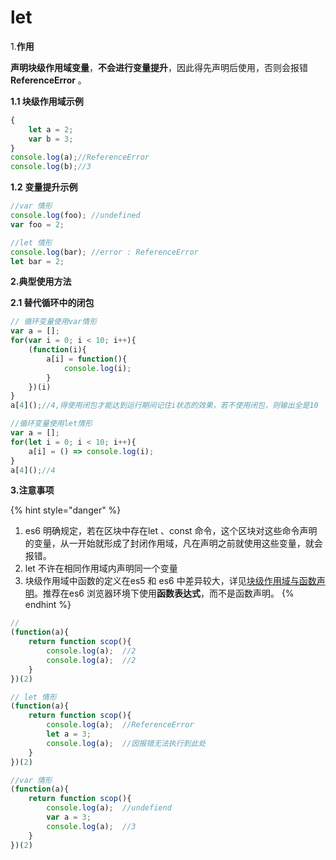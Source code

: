 # let

1.**作用**

**声明块级作用域变量**，**不会进行变量提升**，因此得先声明后使用，否则会报错 **ReferenceError** 。

**1.1 块级作用域示例**

```javascript
{
    let a = 2;
    var b = 3;
}
console.log(a);//ReferenceError
console.log(b);//3
```

**1.2** **变量提升示例**

```javascript
//var 情形
console.log(foo); //undefined
var foo = 2;

//let 情形
console.log(bar); //error : ReferenceError
let bar = 2;
```

**2.典型使用方法**

**2.1 替代循环中的闭包**

```javascript
// 循环变量使用var情形
var a = [];
for(var i = 0; i < 10; i++){
	(function(i){
		a[i] = function(){
			console.log(i);
		}
	})(i)
}
a[4]();//4,得使用闭包才能达到运行期间记住i状态的效果，若不使用闭包，则输出全是10

//循环变量使用let情形
var a = [];
for(let i = 0; i < 10; i++){
	a[i] = () => console.log(i);
}
a[4]();//4
```

**3.注意事项**

{% hint style="danger" %}
1.  es6 明确规定，若在区块中存在let 、const 命令，这个区块对这些命令声明的变量，从一开始就形成了封闭作用域，凡在声明之前就使用这些变量，就会报错。
2.  let 不许在相同作用域内声明同一个变量
3. 块级作用域中函数的定义在es5 和 es6 中差异较大，详见[块级作用域与函数声明](http://es6.ruanyifeng.com/#docs/let#%E5%9D%97%E7%BA%A7%E4%BD%9C%E7%94%A8%E5%9F%9F%E4%B8%8E%E5%87%BD%E6%95%B0%E5%A3%B0%E6%98%8E)。推荐在es6 浏览器环境下使用**函数表达式**，而不是函数声明。
{% endhint %}

```javascript
//
(function(a){
	return function scop(){
		console.log(a);  //2
		console.log(a);  //2
	}
})(2)

// let 情形
(function(a){
	return function scop(){
		console.log(a);  //ReferenceError
		let a = 3;	
		console.log(a);  //因报错无法执行到此处
	}
})(2)

//var 情形
(function(a){
	return function scop(){
		console.log(a);  //undefiend
		var a = 3;	
		console.log(a);  //3
	}
})(2)
```



